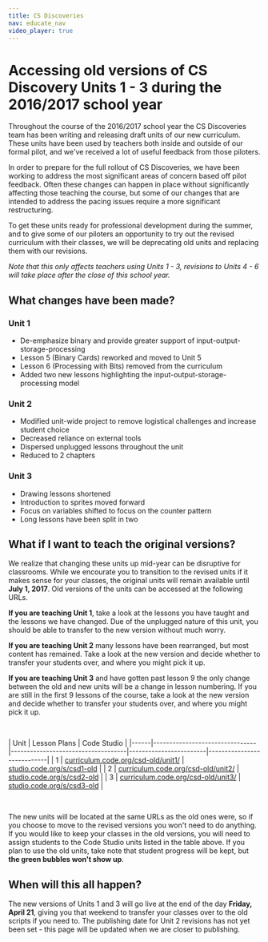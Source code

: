 ```yaml
---
title: CS Discoveries
nav: educate_nav
video_player: true
---
```


# Accessing old versions of CS Discovery Units 1 - 3 during the 2016/2017 school year

Throughout the course of the 2016/2017 school year the CS Discoveries team has been writing and releasing draft units of our new curriculum. These units have been used by teachers both inside and outside of our formal pilot, and we've received a lot of useful feedback from those piloters.

In order to prepare for the full rollout of CS Discoveries, we have been working to address the most significant areas of concern based off pilot feedback. Often these changes can happen in place without significantly affecting those teaching the course, but some of our changes that are intended to address the pacing issues require a more significant restructuring.

To get these units ready for professional development during the summer, and to give some of our piloters an opportunity to try out the revised curriculum with their classes, we will be deprecating old units and replacing them with our revisions.

_Note that this only affects teachers using Units 1 - 3, revisions to Units 4 - 6 will take place after the close of this school year._

## What changes have been made?

### Unit 1

* De-emphasize binary and provide greater support of input-output-storage-processing
* Lesson 5 (Binary Cards) reworked and moved to Unit 5
* Lesson 6 (Processing with Bits) removed from the curriculum
* Added two new lessons highlighting the input-output-storage-processing model

### Unit 2

* Modified unit-wide project to remove logistical challenges and increase student choice
* Decreased reliance on external tools
* Dispersed unplugged lessons throughout the unit
* Reduced to 2 chapters

### Unit 3

* Drawing lessons shortened
* Introduction to sprites moved forward
* Focus on variables shifted to focus on the counter pattern
* Long lessons have been split in two

## What if I want to teach the original versions?

We realize that changing these units up mid-year can be disruptive for classrooms. While we encourate you to transition to the revised units if it makes sense for your classes, the original units will remain available until **July 1, 2017**. Old versions of the units can be accessed at the following URLs.

**If you are teaching Unit 1**, take a look at the lessons you have taught and the lessons we have changed. Due of the unplugged nature of this unit, you should be able to transfer to the new version without much worry.

**If you are teaching Unit 2** many lessons have been rearranged, but most content has remained. Take a look at the new version and decide whether to transfer your students over, and where you might pick it up.

**If you are teaching Unit 3** and have gotten past lesson 9 the only change between the old and new units will be a change in lesson numbering. If you are still in the first 9 lessons of the course, take a look at the new version and decide whether to transfer your students over, and where you might pick it up.

<br>

| Unit | Lesson Plans                   | Code Studio            |
|------|--------------------------------|------------------------------------|------------------------|----------------------------|
| 1    | [curriculum.code.org/csd-old/unit1/](https://curriculum.code.org/csd-old/unit1/) | [studio.code.org/s/csd1-old](https://studio.code.org/s/csd1-old) |
| 2    | [curriculum.code.org/csd-old/unit2/](https://curriculum.code.org/csd-old/unit2/) | [studio.code.org/s/csd2-old](https://studio.code.org/s/csd2-old) |
| 3    | [curriculum.code.org/csd-old/unit3/](https://curriculum.code.org/csd-old/unit3/) | [studio.code.org/s/csd3-old](https://studio.code.org/s/csd3-old) |

<br>

The new units will be located at the same URLs as the old ones were, so if you choose to move to the revised versions you won't need to do anything. If you would like to keep your classes in the old versions, you will need to assign students to the Code Studio units listed in the table above. If you plan to use the old units, take note that student progress will be kept, but **the green bubbles won't show up**.

## When will this all happen?

The new versions of Units 1 and 3 will go live at the end of the day **Friday, April 21**, giving you that weekend to transfer your classes over to the old scripts if you need to. The publishing date for Unit 2 revisions has not yet been set - this page will be updated when we are closer to publishing.


